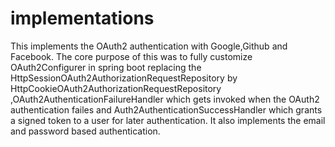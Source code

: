# implementations

This implements the OAuth2 authentication with Google,Github and Facebook.
The core purpose of this was to fully customize OAuth2Configurer in spring boot replacing the HttpSessionOAuth2AuthorizationRequestRepository 
by HttpCookieOAuth2AuthorizationRequestRepository ,OAuth2AuthenticationFailureHandler which gets invoked when the OAuth2 authentication failes and 
Auth2AuthenticationSuccessHandler which grants a signed token to a user for later authentication.
It also implements the email and password based authentication.
